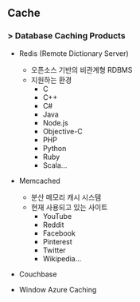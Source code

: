 ## Cache
### > Database Caching Products
* Redis (Remote Dictionary Server)
  - 오픈소스 기반의 비관계형 RDBMS
  - 지원하는 환경
    + C
    + C++
    + C#
    + Java
    + Node.js
    + Objective-C
    + PHP
    + Python
    + Ruby
    + Scala...

* Memcached
  - 분산 메모리 캐시 시스템
  - 현재 사용되고 있는 사이트
    + YouTube
    + Reddit
    + Facebook
    + Pinterest
    + Twitter
    + Wikipedia...

* Couchbase

* Window Azure Caching
